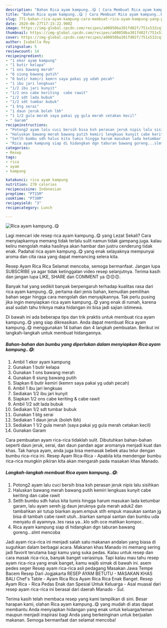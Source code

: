 ```yaml
---
description: "Bahan Rica ayam kampung..😋 | Cara Membuat Rica ayam kampung..😋 Yang Paling Enak"
title: "Bahan Rica ayam kampung..😋 | Cara Membuat Rica ayam kampung..😋 Yang Paling Enak"
slug: 771-bahan-rica-ayam-kampung-cara-membuat-rica-ayam-kampung-yang-paling-enak
date: 2020-06-27T17:15:22.900Z
image: https://img-global.cpcdn.com/recipes/a00850ba301fd02f/751x532cq70/rica-ayam-kampung😋-foto-resep-utama.jpg
thumbnail: https://img-global.cpcdn.com/recipes/a00850ba301fd02f/751x532cq70/rica-ayam-kampung😋-foto-resep-utama.jpg
cover: https://img-global.cpcdn.com/recipes/a00850ba301fd02f/751x532cq70/rica-ayam-kampung😋-foto-resep-utama.jpg
author: Isabella Roy
ratingvalue: 5
reviewcount: 14
recipeingredient:
- "1 ekor ayam kampung"
- "1 butir kelapa"
- "1 ons bawang merah"
- "6 siung bawang putih"
- "6 butir kemiri kemrn saya pakai yg udah pecah"
- "1 ibu jari lengkuas"
- "1/2 ibu jari kunyit"
- "1/2 ons cabe keriting  cabe rawit"
- "1/2 sdt lada bubuk"
- "1/2 sdt tumbar bubuk"
- "1 btg serai"
- "1 daun jeruk boleh lbh"
- "1 1/2 gula merah saya pakai yg gula merah cetakan kecil"
- " Garam"
recipeinstructions:
- "Potong2 ayam lalu cuci bersih bisa ksh perasan jeruk nipis lalu sisihkan"
- "Haluskan bawang merah bawang putih kemiri lengkuas kunyit cabe keriting dan cabe rawit"
- "Setlh bumbu sdh halus kita tumis hingga harum masukan lada ketumbar garam, lalu ayam sereh jg daun jeruknya gula merah aduk2 dan tambahkan air tutup biarkan ayam.empuk stlh empuk masukan santan jg bisa di tambah cabe rawit utuh...biarkan sampai santan dan bumbu uda menyatu di ayamnya..tes rasa ya...klo sdh oce matikan kompor.."
- "Rica ayam kampung siap di hidangkan dgn taburan bawang goreng...slmt mencoba"
categories:
- Resep
tags:
- rica
- ayam
- kampung

katakunci: rica ayam kampung 
nutrition: 270 calories
recipecuisine: Indonesian
preptime: "PT15M"
cooktime: "PT30M"
recipeyield: "3"
recipecategory: Lunch

---
```



![Rica ayam kampung..😋](https://img-global.cpcdn.com/recipes/a00850ba301fd02f/751x532cq70/rica-ayam-kampung😋-foto-resep-utama.jpg)

Lagi mencari ide resep rica ayam kampung..😋 yang Lezat Sekali? Cara menyiapkannya memang tidak terlalu sulit namun tidak gampang juga. kalau keliru mengolah maka hasilnya akan hambar dan justru cenderung tidak enak. Padahal rica ayam kampung..😋 yang enak selayaknya mempunyai aroma dan cita rasa yang dapat memancing selera kita.

Resep Ayam Rica Rica Selamat mencoba, semoga bermanfaat. Jangan lupa SUBSCRIBE ya agar tidak ketinggalan video resep selanjutnya. Terima kasih dan jangan lupa LIKE, SHARE dan COMMENT ya 😊😊😊.

Banyak hal yang sedikit banyak berpengaruh terhadap kualitas rasa dari rica ayam kampung..😋, pertama dari jenis bahan, kemudian pemilihan bahan segar hingga cara mengolah dan menyajikannya. Tak perlu pusing jika ingin menyiapkan rica ayam kampung..😋 yang enak di rumah, karena asal sudah tahu triknya maka hidangan ini bisa jadi sajian istimewa.


Di bawah ini ada beberapa tips dan trik praktis untuk membuat rica ayam kampung..😋 yang siap dikreasikan. Anda dapat membuat Rica ayam kampung..😋 menggunakan 14 bahan dan 4 langkah pembuatan. Berikut ini langkah-langkah untuk membuat hidangannya.

<!--inarticleads1-->

##### Bahan-bahan dan bumbu yang diperlukan dalam menyiapkan Rica ayam kampung..😋:

1. Ambil 1 ekor ayam kampung
1. Gunakan 1 butir kelapa
1. Gunakan 1 ons bawang merah
1. Gunakan 6 siung bawang putih
1. Siapkan 6 butir kemiri (kemrn saya pakai yg udah pecah)
1. Ambil 1 ibu jari lengkuas
1. Sediakan 1/2 ibu jari kunyit
1. Siapkan 1/2 ons cabe keriting &amp; cabe rawit
1. Ambil 1/2 sdt lada bubuk
1. Sediakan 1/2 sdt tumbar bubuk
1. Gunakan 1 btg serai
1. Sediakan 1 daun jeruk (boleh lbh)
1. Sediakan 1 1/2 gula merah (saya pakai yg gula merah cetakan kecil)
1. Gunakan  Garam


Cara pembuatan ayam rica-rica tidaklah sulit. Dibutuhkan bahan-bahan seperti daun jeruk, serai, dan daun pandan agar aromanya menjadi kuat dan khas. Tak hanya ayam, anda juga bisa memasak bebek atau telur dengan bumbu rica-rica ini. Resep Ayam Rica-Rica - Apabila kita mendengar bumbu rica-rica mungkin pikiran kita akan mengarah pada masakan khas Manado. 

<!--inarticleads2-->

##### Langkah-langkah membuat Rica ayam kampung..😋:

1. Potong2 ayam lalu cuci bersih bisa ksh perasan jeruk nipis lalu sisihkan
1. Haluskan bawang merah bawang putih kemiri lengkuas kunyit cabe keriting dan cabe rawit
1. Setlh bumbu sdh halus kita tumis hingga harum masukan lada ketumbar garam, lalu ayam sereh jg daun jeruknya gula merah aduk2 dan tambahkan air tutup biarkan ayam.empuk stlh empuk masukan santan jg bisa di tambah cabe rawit utuh...biarkan sampai santan dan bumbu uda menyatu di ayamnya..tes rasa ya...klo sdh oce matikan kompor..
1. Rica ayam kampung siap di hidangkan dgn taburan bawang goreng...slmt mencoba


Jadi ayam rica-rica ini menjadi salah satu makanan andalan yang biasa di suguhkan dalam berbagai acara. Makanan khas Manado ini memang sering jadi favorit terutama bagi kamu yang suka pedas. Kalau untuk resep dan cara masak rica-rica, banyak banget variasinya. Tapi kalau mau tahu resep ayam rica-rica yang enak banget, kamu wajib simak di bawah ini. asem pedes seger Resep ayam rica-rica asli pedagang Masakan Jawa Tempe Bacem Resep Dari Jogjakarta RESEP AYAM BETUTU - MASAKAN KHAS BALI Chef&#39;s Table - Ayam Rica Rica Ayam Rica Rica Enak Banget. Resep Ayam Rica - Rica Pedas Enak dan Spesial Untuk Keluarga - Asal muasal dari resep ayam rica-rica ini berasal dari daerah Manado - Sul. 

Terima kasih telah membaca resep yang kami tampilkan di sini. Besar harapan kami, olahan Rica ayam kampung..😋 yang mudah di atas dapat membantu Anda menyiapkan hidangan yang enak untuk keluarga/teman maupun menjadi inspirasi bagi Anda yang berkeinginan untuk berjualan makanan. Semoga bermanfaat dan selamat mencoba!
